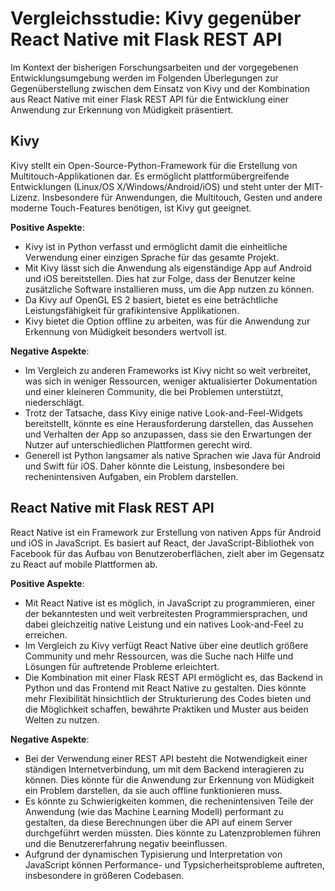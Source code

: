 # Vergleichsstudie: Kivy gegenüber React Native mit Flask REST API

Im Kontext der bisherigen Forschungsarbeiten und der vorgegebenen Entwicklungsumgebung werden im Folgenden Überlegungen zur Gegenüberstellung zwischen dem Einsatz von Kivy und der Kombination aus React Native mit einer Flask REST API für die Entwicklung einer Anwendung zur Erkennung von Müdigkeit präsentiert.

## Kivy

Kivy stellt ein Open-Source-Python-Framework für die Erstellung von Multitouch-Applikationen dar. Es ermöglicht plattformübergreifende Entwicklungen (Linux/OS X/Windows/Android/iOS) und steht unter der MIT-Lizenz. Insbesondere für Anwendungen, die Multitouch, Gesten und andere moderne Touch-Features benötigen, ist Kivy gut geeignet.

**Positive Aspekte**:
- Kivy ist in Python verfasst und ermöglicht damit die einheitliche Verwendung einer einzigen Sprache für das gesamte Projekt.
- Mit Kivy lässt sich die Anwendung als eigenständige App auf Android und iOS bereitstellen. Dies hat zur Folge, dass der Benutzer keine zusätzliche Software installieren muss, um die App nutzen zu können.
- Da Kivy auf OpenGL ES 2 basiert, bietet es eine beträchtliche Leistungsfähigkeit für grafikintensive Applikationen.
- Kivy bietet die Option offline zu arbeiten, was für die Anwendung zur Erkennung von Müdigkeit besonders wertvoll ist.

**Negative Aspekte**:
- Im Vergleich zu anderen Frameworks ist Kivy nicht so weit verbreitet, was sich in weniger Ressourcen, weniger aktualisierter Dokumentation und einer kleineren Community, die bei Problemen unterstützt, niederschlägt.
- Trotz der Tatsache, dass Kivy einige native Look-and-Feel-Widgets bereitstellt, könnte es eine Herausforderung darstellen, das Aussehen und Verhalten der App so anzupassen, dass sie den Erwartungen der Nutzer auf unterschiedlichen Plattformen gerecht wird.
- Generell ist Python langsamer als native Sprachen wie Java für Android und Swift für iOS. Daher könnte die Leistung, insbesondere bei rechenintensiven Aufgaben, ein Problem darstellen.

## React Native mit Flask REST API

React Native ist ein Framework zur Erstellung von nativen Apps für Android und iOS in JavaScript. Es basiert auf React, der JavaScript-Bibliothek von Facebook für das Aufbau von Benutzeroberflächen, zielt aber im Gegensatz zu React auf mobile Plattformen ab.

**Positive Aspekte**:
- Mit React Native ist es möglich, in JavaScript zu programmieren, einer der bekanntesten und weit verbreitesten Programmiersprachen, und dabei gleichzeitig native Leistung und ein natives Look-and-Feel zu erreichen.
- Im Vergleich zu Kivy verfügt React Native über eine deutlich größere Community und mehr Ressourcen, was die Suche nach Hilfe und Lösungen für auftretende Probleme erleichtert.
- Die Kombination mit einer Flask REST API ermöglicht es, das Backend in Python und das Frontend mit React Native zu gestalten. Dies könnte mehr Flexibilität hinsichtlich der Strukturierung des Codes bieten und die Möglichkeit schaffen, bewährte Praktiken und Muster aus beiden Welten zu nutzen.

**Negative Aspekte**:
- Bei der Verwendung einer REST API besteht die Notwendigkeit einer ständigen Internetverbindung, um mit dem Backend interagieren zu können. Dies könnte für die Anwendung zur Erkennung von Müdigkeit ein Problem darstellen, da sie auch offline funktionieren muss.
- Es könnte zu Schwierigkeiten kommen, die rechenintensiven Teile der Anwendung (wie das Machine Learning Modell) performant zu gestalten, da diese Berechnungen über die API auf einem Server durchgeführt werden müssten. Dies könnte zu Latenzproblemen führen und die Benutzererfahrung negativ beeinflussen.
- Aufgrund der dynamischen Typisierung und Interpretation von JavaScript können Performance- und Typsicherheitsprobleme auftreten, insbesondere in größeren Codebasen.
